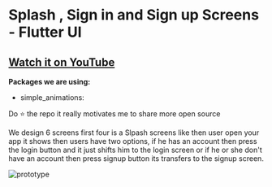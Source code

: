 # Splash , Sign in and Sign up Screens - Flutter UI

## [Watch it on YouTube](  )

**Packages we are using:**

- simple_animations: 



Do ⭐ the repo it really motivates me to share more open source

We design 6 screens first four is a Slpash screens like then user open your app it shows then users have two options, 
if he has an account then press the login button and it just shifts him to the login screen or 
if he or she don't have an account then press signup button its transfers to the signup screen.

![prototype](https://user-images.githubusercontent.com/42013687/104557172-732f1980-5649-11eb-8d72-ad7bb26f8797.png)
